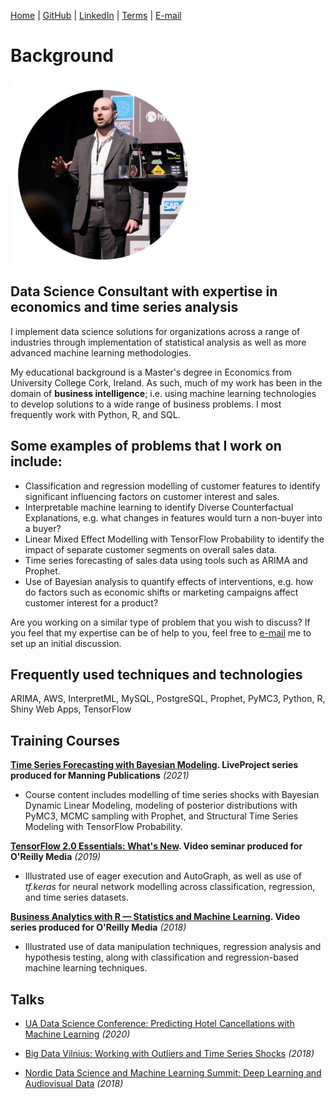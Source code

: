 [Home](https://mgcodesandstats.github.io/) |
[GitHub](https://github.com/mgcodesandstats) |
[LinkedIn](https://www.linkedin.com/in/michaeljgrogan/) |
[Terms](https://mgcodesandstats.github.io/terms/) |
[E-mail](mailto:contact@michael-grogan.com)

# Background

![profile](resize-0251.jpg)

## Data Science Consultant with expertise in economics and time series analysis

I implement data science solutions for organizations across a range of industries through implementation of statistical analysis as well as more advanced machine learning methodologies.

My educational background is a Master's degree in Economics from University College Cork, Ireland. As such, much of my work has been in the domain of **business intelligence**; i.e. using machine learning technologies to develop solutions to a wide range of business problems. I most frequently work with Python, R, and SQL.

## Some examples of problems that I work on include:

- Classification and regression modelling of customer features to identify significant influencing factors on customer interest and sales.
- Interpretable machine learning to identify Diverse Counterfactual Explanations, e.g. what changes in features would turn a non-buyer into a buyer?
- Linear Mixed Effect Modelling with TensorFlow Probability to identify the impact of separate customer segments on overall sales data.
- Time series forecasting of sales data using tools such as ARIMA and Prophet.
- Use of Bayesian analysis to quantify effects of interventions, e.g. how do factors such as economic shifts or marketing campaigns affect customer interest for a product?

Are you working on a similar type of problem that you wish to discuss? If you feel that my expertise can be of help to you, feel free to [e-mail](mailto:contact@michael-grogan.com) me to set up an initial discussion. 

## Frequently used techniques and technologies

ARIMA, AWS, InterpretML, MySQL, PostgreSQL, Prophet, PyMC3, Python, R, Shiny Web Apps, TensorFlow

## Training Courses

**[Time Series Forecasting with Bayesian Modeling](https://www.manning.com/bundles/time-series-forecasting-with-bayesian-modeling). LiveProject series produced for Manning Publications** _(2021)_
- Course content includes modelling of time series shocks with Bayesian Dynamic Linear Modeling, modeling of posterior distributions with PyMC3, MCMC sampling with Prophet, and Structural Time Series Modeling with TensorFlow Probability.

**[TensorFlow 2.0 Essentials: What's New](https://learning.oreilly.com/live-training/courses/tensorflow-20-essentials-whats-new/0636920307167/). Video seminar produced for O'Reilly Media** _(2019)_
- Illustrated use of eager execution and AutoGraph, as well as use of *tf.keras* for neural network modelling across classification, regression, and time series datasets.

**[Business Analytics with R — Statistics and Machine Learning](https://www.oreilly.com/learning-paths/learning-path-business/9781492035701/). Video series produced for O'Reilly Media** _(2018)_
- Illustrated use of data manipulation techniques, regression analysis and hypothesis testing, along with classification and regression-based machine learning techniques.

## Talks

- [UA Data Science Conference: Predicting Hotel Cancellations with Machine Learning](https://www.youtube.com/watch?v=t1F1La2FPyE) _(2020)_

- [Big Data Vilnius: Working with Outliers and Time Series Shocks](https://www.youtube.com/watch?v=hi9ZNB-PRgU) _(2018)_

- [Nordic Data Science and Machine Learning Summit: Deep Learning and Audiovisual Data](https://www.youtube.com/watch?v=oU2PC-wbPCw) _(2018)_
